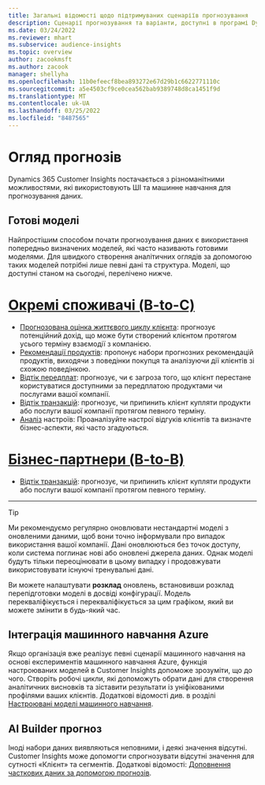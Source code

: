 ```yaml
---
title: Загальні відомості щодо підтримуваних сценаріїв прогнозування
description: Сценарії прогнозування та варіанти, доступні в програмі Dynamics 365 Customer Insights.
ms.date: 03/24/2022
ms.reviewer: mhart
ms.subservice: audience-insights
ms.topic: overview
author: zacookmsft
ms.author: zacook
manager: shellyha
ms.openlocfilehash: 11b0efeecf8bea893272e67d29b1c6622771110c
ms.sourcegitcommit: a5e4503cf9ce0cea562bab9389748d8ca1451f9d
ms.translationtype: MT
ms.contentlocale: uk-UA
ms.lasthandoff: 03/25/2022
ms.locfileid: "8487565"
---
```

# <a name="predictions-overview"></a>Огляд прогнозів

Dynamics 365 Customer Insights постачається з різноманітними можливостями, які використовують ШІ та машинне навчання для прогнозування даних. 

## <a name="out-of-box-models"></a>Готові моделі

Найпростішим способом почати прогнозування даних є використання попередньо визначених моделей, які часто називають готовими моделями. Для швидкого створення аналітичних оглядів за допомогою таких моделей потрібні лише певні дані та структура. Моделі, що доступні станом на сьогодні, перелічено нижче. 

# <a name="individual-consumers-b-to-c"></a>[Окремі споживачі (B-to-C)](#tab/b2c)

- [Прогнозована оцінка життєвого циклу клієнта](predict-customer-lifetime-value.md): прогнозує потенційний дохід, що може бути створений клієнтом протягом усього терміну взаємодії з компанією.
- [Рекомендації продуктів](predict-product-recommendation.md): пропонує набори прогнозних рекомендацій продуктів, виходячи з поведінки покупця та аналізуючи дії клієнтів зі схожою поведінкою.
- [Відтік передплат](predict-subscription-churn.md): прогнозує, чи є загроза того, що клієнт перестане користуватися доступними за передплатою продуктами чи послугами вашої компанії.
- [Відтік транзакцій](predict-transactional-churn.md): прогнозує, чи припинить клієнт купляти продукти або послуги вашої компанії протягом певного терміну.
- [Аналіз](sentiment-analysis.md) настроїв: Проаналізуйте настрої відгуків клієнтів та визначте бізнес-аспекти, які часто згадуються.

# <a name="business-accounts-b-to-b"></a>[Бізнес-партнери (B-to-B)](#tab/b2b)

- [Відтік транзакцій](predict-transactional-churn.md): прогнозує, чи припинить клієнт купляти продукти або послуги вашої компанії протягом певного терміну.

---

> [!TIP]
> Ми рекомендуємо регулярно оновлювати нестандартні моделі з оновленими даними, щоб вони точно інформували про випадок використання вашої компанії. Дані оновлюються без точок доступу, коли система поглинає нові або оновлені джерела даних. Однак моделі будуть тільки переоцінювати в цьому випадку і продовжувати використовувати існуючі тренувальні дані.
> 
> Ви можете налаштувати **розклад** оновлень, встановивши розклад перепідготовки моделі в досвіді конфігурації. Модель перекваліфікується і перекваліфікується за цим графіком, який ви можете змінити в будь-який час.


## <a name="azure-machine-learning-integration"></a>Інтеграція машинного навчання Azure

Якщо організація вже реалізує певні сценарії машинного навчання на основі експериментів машинного навчання Azure, функція настроюваних моделей в Customer Insights допоможе зрозуміти, що до чого. Створіть робочі цикли, які допоможуть обрати дані для створення аналітичних висновків та зіставити результати із уніфікованими профілями ваших клієнтів. Додаткові відомості див. в розділі [Настроювані моделі машинного навчання](custom-models.md).

## <a name="ai-builder-prediction"></a>AI Builder прогноз

Іноді набори даних виявляються неповними, і деякі значення відсутні. Customer Insights може допомогти спрогнозувати відсутні значення для сутності «Клієнт» та сегментів. Додаткові відомості: [Доповнення часткових даних за допомогою прогнозів](predictions.md).
